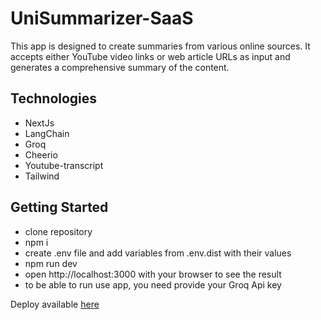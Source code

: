 # UniSummarizer-SaaS

This app is designed to create summaries from various online sources. It accepts either YouTube video links or web article URLs as input and generates a comprehensive summary of the content.

## Technologies

- NextJs
- LangChain
- Groq
- Cheerio
- Youtube-transcript
- Tailwind

## Getting Started

- clone repository
- npm i
- create .env file and add variables from .env.dist with their values
- npm run dev
- open http://localhost:3000 with your browser to see the result
- to be able to run use app, you need provide your Groq Api key

Deploy available [here](https://uni-summarizer-saas.vercel.app/)
